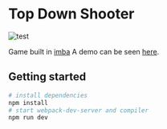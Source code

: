 # Top Down Shooter
![test](https://repository-images.githubusercontent.com/193925898/de472d80-e3d4-11ea-81ba-3f626e28962d)  
  
  
  
Game built in [imba](https://v2.imba.io)
A demo can be seen [here](https://cassianosf.github.io/imba-top-down-shooter/dist/index.html).


## Getting started

```bash
# install dependencies
npm install
# start webpack-dev-server and compiler
npm run dev
```
